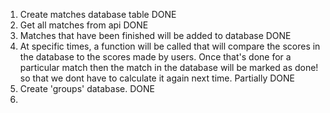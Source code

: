 1. Create matches database table DONE
2. Get all matches from api DONE
3. Matches that have been finished will be added to database DONE
4. At specific times, a function will be called that will compare the scores in the database to the scores made by users. Once that's done for a particular match then the match in the database will be marked as done! so that we dont have to calculate it again next time. Partially DONE
5. Create 'groups' database. DONE
6.
